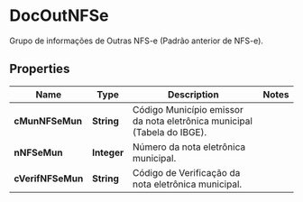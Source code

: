 

# DocOutNFSe

Grupo de informações de Outras NFS-e (Padrão anterior de NFS-e).

## Properties

| Name | Type | Description | Notes |
|------------ | ------------- | ------------- | -------------|
|**cMunNFSeMun** | **String** | Código Município emissor da nota eletrônica municipal (Tabela do IBGE). |  |
|**nNFSeMun** | **Integer** | Número da nota eletrônica municipal. |  |
|**cVerifNFSeMun** | **String** | Código de Verificação da nota eletrônica municipal. |  |



